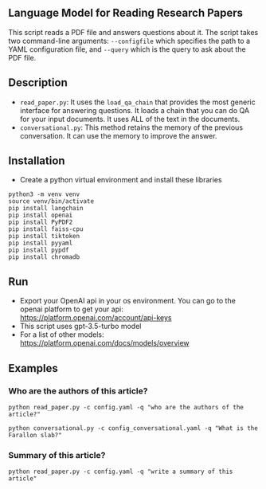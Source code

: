 ## Language Model for Reading Research Papers
This script reads a PDF file and answers questions about it. The script takes two command-line arguments: `--configfile` which specifies the path to a YAML configuration file, and `--query` which is the query to ask about the PDF file.

## Description
- `read_paper.py`: It uses the `load_qa_chain` that provides the most generic interface for answering questions. It loads a chain that you can do QA for your input documents. It uses ALL of the text in the documents.
- `conversational.py`: This method retains the memory of the previous conversation. It can use the memory to improve the answer.

## Installation
- Create a python virtual environment and install these libraries
```
python3 -m venv venv
source venv/bin/activate
pip install langchain
pip install openai
pip install PyPDF2
pip install faiss-cpu
pip install tiktoken
pip install pyyaml
pip install pypdf
pip install chromadb
```

## Run
- Export your OpenAI api in your os environment. You can go to the openai platform to get your api: https://platform.openai.com/account/api-keys
- This script uses gpt-3.5-turbo model
- For a list of other models: https://platform.openai.com/docs/models/overview

## Examples

### Who are the authors of this article?
```
python read_paper.py -c config.yaml -q "who are the authors of the article?"
```

```
python conversational.py -c config_conversational.yaml -q "What is the Farallon slab?"
```

### Summary of this article?
```
python read_paper.py -c config.yaml -q "write a summary of this article"
```
